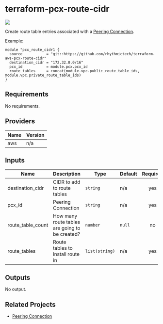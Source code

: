 # terraform-pcx-route-cidr
[![](https://github.com/rhythmictech/terraform-aws-pcx-route-cidr/workflows/check/badge.svg)](https://github.com/rhythmictech/terraform-aws-pcx-route-cidr/actions)

Create route table entries associated with a [Peering Connection](https://docs.aws.amazon.com/vpc/latest/peering/what-is-vpc-peering.html).

Example:

```
module "pcx_route_cidr1 {
  source           = "git::https://github.com/rhythmictech/terraform-aws-pcx-route-cidr"
  destination_cidr = "172.32.0.0/16"
  pcx_id           = module.pcx.pcx_id
  route_tables     = concat(module.vpc.public_route_table_ids, module.vpc.private_route_table_ids)
}
```

<!-- BEGINNING OF PRE-COMMIT-TERRAFORM DOCS HOOK -->
## Requirements

No requirements.

## Providers

| Name | Version |
|------|---------|
| aws | n/a |

## Inputs

| Name | Description | Type | Default | Required |
|------|-------------|------|---------|:--------:|
| destination\_cidr | CIDR to add to route tables | `string` | n/a | yes |
| pcx\_id | Peering Connection | `string` | n/a | yes |
| route\_table\_count | How many route tables are going to be created? | `number` | `null` | no |
| route\_tables | Route tables to install route in | `list(string)` | n/a | yes |

## Outputs

No output.

<!-- END OF PRE-COMMIT-TERRAFORM DOCS HOOK -->

## Related Projects
* [Peering Connection](https://github.com/rhythmictech/terraform-aws-pcx)
